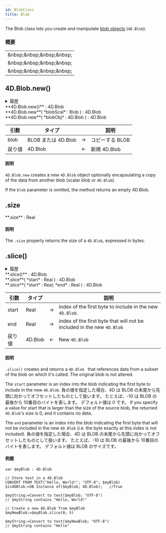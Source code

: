 ```yaml
---
id: BlobClass
title: Blob
---
```


The Blob class lets you create and manipulate [blob objects](../Concepts/dt_blob.md#blob-types) (`4D.Blob`).

### 概要

|                                                                                                                                                                                                                     |
| ------------------------------------------------------------------------------------------------------------------------------------------------------------------------------------------------------------------- |
| [<!-- INCLUDE #4D.Blob.new().Syntax -->](#4dblobnew)&amp;nbsp;&amp;nbsp;&amp;nbsp;&amp;nbsp;<!-- INCLUDE #4D.Blob.new().Summary --> |
| [<!-- INCLUDE #Blob.size.Syntax -->](#size)&amp;nbsp;&amp;nbsp;&amp;nbsp;&amp;nbsp;<!-- INCLUDE #Blob.size.Summary -->              |
| [<!-- INCLUDE #Blob.slice().Syntax -->](#slice)&amp;nbsp;&amp;nbsp;&amp;nbsp;&amp;nbsp;<!-- INCLUDE #Blob.slice().Summary -->       |

## 4D.Blob.new()

<details><summary>履歴</summary>

| リリース  | 内容 |
| ----- | -- |
| 19 R2 | 追加 |

</details>

<!-- REF #4D.Blob.new().Syntax -->**4D.Blob.new()** : 4D.Blob<br/>**4D.Blob.new**( *blobScal* : Blob ) : 4D.Blob<br/>**4D.Blob.new**( *blobObj* : 4D.Blob ) : 4D.Blob<!-- END REF -->

<!-- REF #4D.Blob.new().Params -->

| 引数   | タイプ                              |     | 説明                         |
| ---- | -------------------------------- | :-: | -------------------------- |
| blob | BLOB または 4D.Blob |  -> | コピーする BLOB                 |
| 戻り値  | 4D.Blob          |  <- | 新規 4D.Blob |

<!-- END REF -->

#### 説明

`4D.Blob.new` <!-- REF #4D.Blob.new().Summary -->creates a new `4D.Blob` object optionally encapsulating a copy of the data from another blob (scalar blob or `4D.Blob`)<!-- END REF -->.

If the `blob` parameter is omitted, the method returns an empty 4D.Blob.

## .size

<!-- REF #Blob.size.Syntax -->**.size** : Real<!-- END REF -->

#### 説明

The `.size` property <!-- REF #Blob.size.Summary -->returns the size of a `4D.Blob`, expressed in bytes.<!-- END REF -->

## .slice()

<details><summary>履歴</summary>

| リリース  | 内容 |
| ----- | -- |
| 19 R2 | 追加 |

</details>

<!-- REF #Blob.slice().Syntax -->**.slice()** : 4D.Blob<br/>**.slice**( *start* : Real ) : 4D.Blob<br/>**.slice**( *start* : Real; *end* : Real ) : 4D.Blob<!-- END REF -->

<!-- REF #Blob.slice().Params -->

| 引数    | タイプ                     |     | 説明                                                                       |
| ----- | ----------------------- | :-: | ------------------------------------------------------------------------ |
| start | Real                    |  -> | index of the first byte to include in the new `4D.Blob`. |
| end   | Real                    |  -> | index of the first byte that will not be included in the new `4D.Blob`   |
| 戻り値   | 4D.Blob |  <- | New `4D.Blob`                                                            |

<!-- END REF -->

#### 説明

`.slice()` <!-- REF #Blob.slice().Summary --> creates and returns a `4D.Blob ` that references data from a subset of the blob on which it's called. The original blob is not altered.<!-- END REF -->

The `start` parameter is an index into the blob indicating the first byte to include in the new `4D.Blob`. 負の値を指定した場合、4D は BLOB の末尾から先頭に向かってオフセットしたものとして扱います。 たとえば、-10 は BLOB の最後から 10番目のバイトを表します。 デフォルト値は 0 です。 If you specify a value for start that is larger than the size of the source blob, the returned `4D.Blob`'s size is 0, and it contains no data.

The `end` parameter is an index into the blob indicating the first byte that will not be included in the new `4D.Blob` (i.e. the byte exactly at this index is not included). 負の値を指定した場合、4D は BLOB の末尾から先頭に向かってオフセットしたものとして扱います。 たとえば、-10 は BLOB の最後から 10番目のバイトを表します。 デフォルト値は BLOB のサイズです。

#### 例題

```4d
var $myBlob : 4D.Blob

// Store text in a 4D.Blob
CONVERT FROM TEXT("Hello, World!"; "UTF-8"; $myBlob)
$is4DBlob:=OB Instance of($myBlob; 4D.Blob);   //True

$myString:=Convert to text($myBlob; "UTF-8")
// $myString contains "Hello, World!"

// Create a new 4D.Blob from $myBlob
$myNewBlob:=$myBlob.slice(0; 5)

$myString:=Convert to text($myNewBlob; "UTF-8")
// $myString contains "Hello"
```
